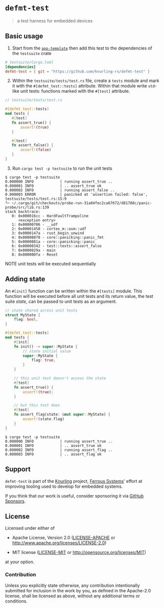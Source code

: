 # `defmt-test`

> a test harness for embedded devices

## Basic usage

1. Start from the [`app-template`] then add this test to the dependencies of the `testsuite` crate

[`app-template`]: https://github.com/knurling-rs/app-template

``` toml
# testsuite/Cargo.toml
[dependencies]
defmt-test = { git = "https://github.com/knurling-rs/defmt-test" }
```

2. Within the `testsuite/tests/test.rs` file, create a `tests`  module and mark it with the `#[defmt_test::tests]` attribute. Within that module write `std`-like unit tests: functions marked with the `#[test]` attribute.

``` rust
// testsuite/tests/test.rs

#[defmt_test::tests]
mod tests {
   #[test]
   fn assert_true() {
       assert!(true)
   }

   #[test]
   fn assert_false() {
       assert!(false)
   }
}
```

3. Run `cargo test -p testsuite` to run the unit tests

``` console
$ cargo test -p testsuite
0.000000 INFO            | running assert_true ..
0.000001 INFO            | .. assert_true ok
0.000002 INFO            | running assert_false ..
0.000003 ERROR           | panicked at 'assertion failed: false', testsuite/tests/test.rs:15:9
└─ ~/.cargo/git/checkouts/probe-run-31a04fec2ca67672/d81788c/panic-probe/src/lib.rs:139
stack backtrace:
   0: 0x000016cc - HardFaultTrampoline
      <exception entry>
   1: 0x00000706 - __udf
   2: 0x00001450 - cortex_m::asm::udf
   3: 0x0000147a - rust_begin_unwind
   4: 0x00000878 - core::panicking::panic_fmt
   5: 0x0000081a - core::panicking::panic
   6: 0x00000342 - test::tests::assert_false
   7: 0x0000029a - main
   8: 0x000000fa - Reset
```

NOTE unit tests will be executed sequentially

## Adding state

An `#[init]` function can be written within the `#[tests]` module.
This function will be executed before all unit tests and its return value, the test suite *state*, can be passed to unit tests as an argument.

``` rust
// state shared across unit tests
struct MyState {
    flag: bool,
}

#[defmt_test::tests]
mod tests {
    #[init]
    fn init() -> super::MyState {
        // state initial value
        super::MyState {
            flag: true,
        }
    }

    // this unit test doesn't access the state
    #[test]
    fn assert_true() {
        assert!(true);
    }

    // but this test does
    #[test]
    fn assert_flag(state: &mut super::MyState) {
        assert!(state.flag)
    }
}
```

``` console
$ cargo test -p testsuite
0.000000 INFO            | running assert_true ..
0.000001 INFO            | .. assert_true ok
0.000002 INFO            | running assert_flag ..
0.000003 INFO            | .. assert_flag ok
```

## Support

`defmt-test` is part of the [Knurling] project, [Ferrous Systems]' effort at
improving tooling used to develop for embedded systems.

If you think that our work is useful, consider sponsoring it via [GitHub
Sponsors].

## License

Licensed under either of

- Apache License, Version 2.0 ([LICENSE-APACHE](LICENSE-APACHE) or
  http://www.apache.org/licenses/LICENSE-2.0)

- MIT license ([LICENSE-MIT](LICENSE-MIT) or http://opensource.org/licenses/MIT)

at your option.

### Contribution

Unless you explicitly state otherwise, any contribution intentionally submitted
for inclusion in the work by you, as defined in the Apache-2.0 license, shall be
licensed as above, without any additional terms or conditions.

[Knurling]: https://github.com/knurling-rs/meta
[Ferrous Systems]: https://ferrous-systems.com/
[GitHub Sponsors]: https://github.com/sponsors/knurling-rs
